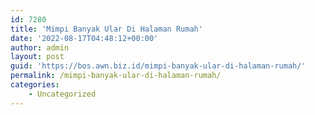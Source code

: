 ```yaml
---
id: 7280
title: 'Mimpi Banyak Ular Di Halaman Rumah'
date: '2022-08-17T04:48:12+00:00'
author: admin
layout: post
guid: 'https://bos.awn.biz.id/mimpi-banyak-ular-di-halaman-rumah/'
permalink: /mimpi-banyak-ular-di-halaman-rumah/
categories:
    - Uncategorized
---
```


